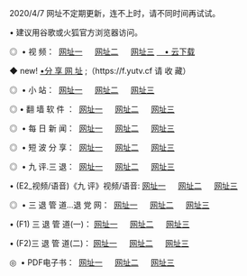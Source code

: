 <p>2020/4/7 网址不定期更新，连不上时，请不同时间再试试。
<p>• 建议用谷歌或火狐官方浏览器访问。
<p>◎  • 视 频： 
<a href="http://mmr.proyectolanuevatierra.com/" target="_blank">网址一</a> 　 
<a href="http://mig.proyectolanuevatierra.com/" target="_blank">网址二</a> 　 
<a href="http://mig.proyectolanuevatierra.com/b.html" target="_blank">网址三</a>  
<a href="https://yadi.sk/d/d0sUeAOpal3njw" target="_blank">　• 云下载 </a></p>
<p>◆ new! <a href="http://mkh.proyectolanuevatierra.com/a.html">•分 享 网 址</a> ;（https://f.yutv.cf 请 收 藏） </p>
<p>◎ </span>  •  小 站：  
<a href="http://mmr.proyectolanuevatierra.com/f.html" target="_blank">网址一</a> 　 
<a href="http://mig.proyectolanuevatierra.com/h.html" target="_blank">网址二</a> 　 
<a href="http://mig.proyectolanuevatierra.com/k/" target="_blank">网址三</a></p>
<p>◎  • 翻 墙 软 件 ：  
<a href="http://mmr.proyectolanuevatierra.com/ff/" target="_blank">网址一</a> 　 
<a href="http://mig.proyectolanuevatierra.com/s/read/a1_nd.html" target="_blank">网址二</a> 　 
<a href="http://mig.proyectolanuevatierra.com/ff/index.html" target="_blank">网址三</a></p>
<p>◎ </span>  • 每 日 新 闻：  
<a href="http://mmr.proyectolanuevatierra.com/day/" target="_blank">网址一</a> 　 
<a href="http://mig.proyectolanuevatierra.com/day/" target="_blank">网址二</a> 　 
<a href="http://mig.proyectolanuevatierra.com/day/index.html" target="_blank">网址三</a></p>
<p>◎ </span>  • 短 波 分 享：  
<a href="http://mmr.proyectolanuevatierra.com/h/" target="_blank">网址一</a> 　 
<a href="http://mig.proyectolanuevatierra.com/h/" target="_blank">网址二</a> 　 
<a href="http://mig.proyectolanuevatierra.com/h/index.html" target="_blank">网址三</a></p>
<p>◎   • 九 评.三 退：  
<a href="http://mmr.proyectolanuevatierra.com/t/" target="_blank">网址一</a> 　 
<a href="http://mig.proyectolanuevatierra.comli/v2/index.html" target="_blank">网址二</a> 　 
<a href="http://mig.proyectolanuevatierra.com/tt/index.html" target="_blank">网址三</a> 　</p>
<p>  • (E2_视频/语音)《九 评》视频/语音: 
<a href="http://mig.proyectolanuevatierra.com/7738.html" target="_blank">网址一</a> 　 
<a href="http://mig.proyectolanuevatierra.com/7614.html" target="_blank">网址二</a> 　 
<a href="http://mig.proyectolanuevatierra.com/7633.html" target="_blank">网址三</a></p>
<p>◎   • 三 退 管 道...退 党 网：  
<a href="http://mmr.proyectolanuevatierra.com/go/td1.html" target="_blank">网址一</a> 　 
<a href="http://mig.proyectolanuevatierra.com/go/td2.html" target="_blank">网址二</a> 　 
<a href="http://mig.proyectolanuevatierra.com/go/td3.html" target="_blank">网址三</a></p>
<p>  • (F1) 三 退 管 道(一)： 
<a href="http://mmr.proyectolanuevatierra.com/dd/" target="_blank">网址一</a> 　 
<a href="http://mig.proyectolanuevatierra.com/s/read/a1_tdx.html" target="_blank">网址二</a> 　 
<a href="http://mig.proyectolanuevatierra.com/dd/" target="_blank">网址三</a></p>
<p>  • (F2)三 退 管 道(二)： 
<a href="http://mig.proyectolanuevatierra.com/d/" target="_blank">网址一</a> 　 
<a href="http://mmr.proyectolanuevatierra.com/d/index.html" target="_blank">网址二</a> 　 
<a href="http://mig.proyectolanuevatierra.com/d/" target="_blank">网址三</a></p>
<p>◎   • PDF电子书：  
<a href="http://mmr.proyectolanuevatierra.com/p/" target="_blank">网址一</a> 　 
<a href="http://mig.proyectolanuevatierra.com/p/index.html" target="_blank">网址二</a> 　 
<a href="http://mig.proyectolanuevatierra.com/p/" target="_blank">网址三</a></p>
